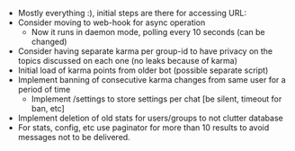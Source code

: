 - Mostly everything :), initial steps are there for accessing URL:
- Consider moving to web-hook for async operation
    - Now it runs in daemon mode, polling every 10 seconds (can be changed)
- Consider having separate karma per group-id to have privacy on the topics discussed on each one (no leaks because of karma)
- Initial load of karma points from older bot (possible separate script)
- Implement banning of consecutive karma changes from same user for a period of time
    - Implement /settings to store settings per chat [be silent, timeout for ban, etc]
- Implement deletion of old stats for users/groups to not clutter database
- For stats, config, etc use paginator for more than 10 results to avoid messages not to be delivered.